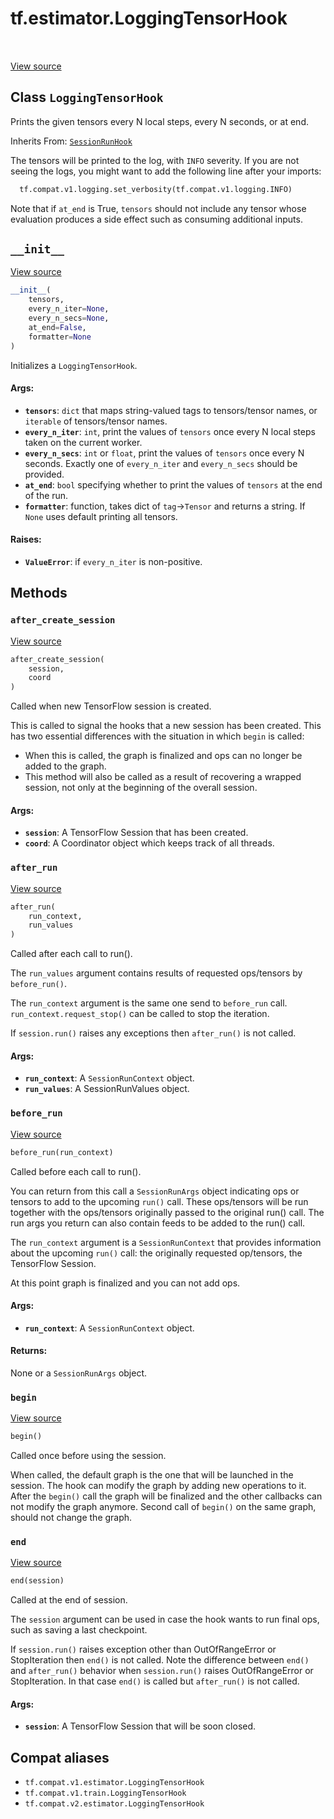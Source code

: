 <div itemscope itemtype="http://developers.google.com/ReferenceObject">
<meta itemprop="name" content="tf.estimator.LoggingTensorHook" />
<meta itemprop="path" content="Stable" />
<meta itemprop="property" content="__init__"/>
<meta itemprop="property" content="after_create_session"/>
<meta itemprop="property" content="after_run"/>
<meta itemprop="property" content="before_run"/>
<meta itemprop="property" content="begin"/>
<meta itemprop="property" content="end"/>
</div>

# tf.estimator.LoggingTensorHook

<!-- Insert buttons and diff -->

<table class="tfo-notebook-buttons tfo-api" align="left">
</table>

<a target="_blank" href="/code/stable/tensorflow/python/training/basic_session_run_hooks.py">View source</a>



## Class `LoggingTensorHook`

Prints the given tensors every N local steps, every N seconds, or at end.

Inherits From: [`SessionRunHook`](../../tf/estimator/SessionRunHook.md)

<!-- Placeholder for "Used in" -->

The tensors will be printed to the log, with `INFO` severity. If you are not
seeing the logs, you might want to add the following line after your imports:

```python
  tf.compat.v1.logging.set_verbosity(tf.compat.v1.logging.INFO)
```

Note that if `at_end` is True, `tensors` should not include any tensor
whose evaluation produces a side effect such as consuming additional inputs.

<h2 id="__init__"><code>__init__</code></h2>

<a target="_blank" href="/code/stable/tensorflow/python/training/basic_session_run_hooks.py">View source</a>

``` python
__init__(
    tensors,
    every_n_iter=None,
    every_n_secs=None,
    at_end=False,
    formatter=None
)
```

Initializes a `LoggingTensorHook`.


#### Args:


* <b>`tensors`</b>: `dict` that maps string-valued tags to tensors/tensor names, or
  `iterable` of tensors/tensor names.
* <b>`every_n_iter`</b>: `int`, print the values of `tensors` once every N local
  steps taken on the current worker.
* <b>`every_n_secs`</b>: `int` or `float`, print the values of `tensors` once every N
  seconds. Exactly one of `every_n_iter` and `every_n_secs` should be
  provided.
* <b>`at_end`</b>: `bool` specifying whether to print the values of `tensors` at the
  end of the run.
* <b>`formatter`</b>: function, takes dict of `tag`->`Tensor` and returns a string.
  If `None` uses default printing all tensors.


#### Raises:


* <b>`ValueError`</b>: if `every_n_iter` is non-positive.



## Methods

<h3 id="after_create_session"><code>after_create_session</code></h3>

<a target="_blank" href="/code/stable/tensorflow/python/training/session_run_hook.py">View source</a>

``` python
after_create_session(
    session,
    coord
)
```

Called when new TensorFlow session is created.

This is called to signal the hooks that a new session has been created. This
has two essential differences with the situation in which `begin` is called:

* When this is called, the graph is finalized and ops can no longer be added
    to the graph.
* This method will also be called as a result of recovering a wrapped
    session, not only at the beginning of the overall session.

#### Args:


* <b>`session`</b>: A TensorFlow Session that has been created.
* <b>`coord`</b>: A Coordinator object which keeps track of all threads.

<h3 id="after_run"><code>after_run</code></h3>

<a target="_blank" href="/code/stable/tensorflow/python/training/basic_session_run_hooks.py">View source</a>

``` python
after_run(
    run_context,
    run_values
)
```

Called after each call to run().

The `run_values` argument contains results of requested ops/tensors by
`before_run()`.

The `run_context` argument is the same one send to `before_run` call.
`run_context.request_stop()` can be called to stop the iteration.

If `session.run()` raises any exceptions then `after_run()` is not called.

#### Args:


* <b>`run_context`</b>: A `SessionRunContext` object.
* <b>`run_values`</b>: A SessionRunValues object.

<h3 id="before_run"><code>before_run</code></h3>

<a target="_blank" href="/code/stable/tensorflow/python/training/basic_session_run_hooks.py">View source</a>

``` python
before_run(run_context)
```

Called before each call to run().

You can return from this call a `SessionRunArgs` object indicating ops or
tensors to add to the upcoming `run()` call.  These ops/tensors will be run
together with the ops/tensors originally passed to the original run() call.
The run args you return can also contain feeds to be added to the run()
call.

The `run_context` argument is a `SessionRunContext` that provides
information about the upcoming `run()` call: the originally requested
op/tensors, the TensorFlow Session.

At this point graph is finalized and you can not add ops.

#### Args:


* <b>`run_context`</b>: A `SessionRunContext` object.


#### Returns:

None or a `SessionRunArgs` object.


<h3 id="begin"><code>begin</code></h3>

<a target="_blank" href="/code/stable/tensorflow/python/training/basic_session_run_hooks.py">View source</a>

``` python
begin()
```

Called once before using the session.

When called, the default graph is the one that will be launched in the
session.  The hook can modify the graph by adding new operations to it.
After the `begin()` call the graph will be finalized and the other callbacks
can not modify the graph anymore. Second call of `begin()` on the same
graph, should not change the graph.

<h3 id="end"><code>end</code></h3>

<a target="_blank" href="/code/stable/tensorflow/python/training/basic_session_run_hooks.py">View source</a>

``` python
end(session)
```

Called at the end of session.

The `session` argument can be used in case the hook wants to run final ops,
such as saving a last checkpoint.

If `session.run()` raises exception other than OutOfRangeError or
StopIteration then `end()` is not called.
Note the difference between `end()` and `after_run()` behavior when
`session.run()` raises OutOfRangeError or StopIteration. In that case
`end()` is called but `after_run()` is not called.

#### Args:


* <b>`session`</b>: A TensorFlow Session that will be soon closed.





## Compat aliases

* `tf.compat.v1.estimator.LoggingTensorHook`
* `tf.compat.v1.train.LoggingTensorHook`
* `tf.compat.v2.estimator.LoggingTensorHook`

